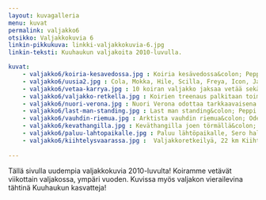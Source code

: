 ```yaml
---
layout: kuvagalleria
menu: kuvat
permalink: valjakko6
otsikko: Valjakkokuvia 6
linkin-pikkukuva: linkki-valjakkokuvia-6.jpg
linkin-teksti: Kuuhaukun valjakoita 2010-luvulla.

kuvat:
    - valjakko6/koiria-kesavedossa.jpg : Koiria kesävedossa&colon; Peppi, Joiku, Freya, Odessa ja Sero 
    - valjakko6/uusia2.jpg : Cola, Mokka, Hile, Scilla, Freya, Icon, Jade ja Pepsi (Nata ja Joiku takana) 
    - valjakko6/vetaa-karrya.jpg : 10 koiran valjakko jaksaa vetää sekä auton että koirienkuljetuskärryn 
    - valjakko6/valjakko-retkella.jpg : Koirien treenaus palkitaan toimivalla valjakolla valjakkoretkeilyssä
    - valjakko6/nuori-verona.jpg : Nuori Verona odottaa tarkkaavaisena lähtökomentoa&colon; Mush!  
    - valjakko6/last-man-standing.jpg : Last man standing&colon; Peppi katsoo haikeana reitille ajon jälkeen
    - valjakko6/vauhdin-riemua.jpg : Arktista vauhdin riemua&colon; Odessa, Sero ja Verona  
    - valjakko6/kevathangilla.jpg : Keväthangilla joen törmällä&colon; Odessa, Valo ja Sero
    - valjakko6/paluu-lahtopaikalle.jpg : Paluu lähtöpaikalle, Sero haluaisi palata reitille 
    - valjakko6/kiihtelysvaarassa.jpg :  Valjakkoretkeilyä, 22 km Kiihtelysvaarassa
    
---
```


Tällä sivulla uudempia valjakkokuvia 2010-luvulta! Koiramme vetävät viikottain valjakossa, ympäri vuoden.
Kuvissa myös valjakon vierailevina tähtinä Kuuhaukun kasvatteja!